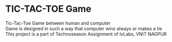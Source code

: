 # TIC-TAC-TOE Game
Tic-Tac-Toe Game between human and computer  
Game is designed in such  a way that computer wins always or makes a tie  
This project is a part of Technoseason Assignment of IvLabs, VNIT NAGPUR
